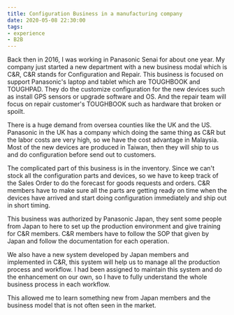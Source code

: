 ```yaml
---
title: Configuration Business in a manufacturing company
date: 2020-05-08 22:30:00
tags: 
- experience
- B2B
---
```


Back then in 2016, I was working in Panasonic Senai for about one year. My company just started a new department with a new business modal which is C&R, C&R stands for Configuration and Repair. This business is focused on support Panasonic's laptop and tablet which are TOUGHBOOK and TOUGHPAD. They do the customize configuration for the new devices such as install GPS sensors or upgrade software and OS. And the repair team will focus on repair customer's TOUGHBOOK such as hardware that broken or spoilt. 

There is a huge demand from oversea counties like the UK and the US. Panasonic in the UK has a company which doing the same thing as C&R but the labor costs are very high, so we have the cost advantage in Malaysia. Most of the new devices are produced in Taiwan, then they will ship to us and do configuration before send out to customers.

The complicated part of this business is in the inventory. Since we can't stock all the configuration parts and devices, so we have to keep track of the Sales Order to do the forecast for goods requests and orders. C&R members have to make sure all the parts are getting ready on time when the devices have arrived and start doing configuration immediately and ship out in short timing. 

This business was authorized by Panasonic Japan, they sent some people from Japan to here to set up the production environment and give training for C&R members. C&R members have to follow the SOP that given by Japan and follow the documentation for each operation.

We also have a new system developed by Japan members and implemented in C&R, this system will help us to manage all the production process and workflow. I had been assigned to maintain this system and do the enhancement on our own, so I have to fully understand the whole business process in each workflow. 

This allowed me to learn something new from Japan members and the business model that is not often seen in the market.